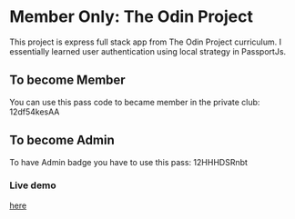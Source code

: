 # Member Only: The Odin Project

This project is express full stack app from The Odin Project curriculum. I essentially learned user authentication using local strategy in PassportJs.

## To become Member

You can use this pass code to became member in the private club: 12df54kesAA

## To become Admin

To have Admin badge you have to use this pass: 12HHHDSRnbt

### Live demo

[here](https://members-only-top.glitch.me/)
